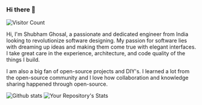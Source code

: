 ### Hi there 👋

![Visitor Count](https://profile-counter.glitch.me/shubhamghosal/count.svg)

Hi, I'm Shubham Ghosal, a passionate and dedicated engineer from India looking to revolutionize software designing. My passion for software lies with dreaming up ideas and making them come true with elegant interfaces. I take great care in the experience, architecture, and code quality of the things I build.

I am also a big fan of open-source projects and DIY's. I learned a lot from the open-source community and I love how collaboration and knowledge sharing happened through open-source.


![Github stats](https://github-readme-stats.vercel.app/api?username=shubhamghosal) ![Your Repository's Stats](https://github-readme-stats.vercel.app/api/top-langs/?username=shubhamghosal&theme=blue-green)

